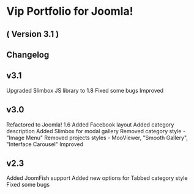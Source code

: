 Vip Portfolio for Joomla! 
==========================
( Version 3.1 )
--------------------------


Changelog
---------

v3.1
-----------
Upgraded Slimbox JS library to 1.8
Fixed some bugs
Improved

v3.0
-----------
Refactored to Joomla! 1.6
Added Facebook layout
Added category description
Added Slimbox for modal gallery
Removed category style - "Image Menu"
Removed projects styles - MooViewer, "Smooth Gallery", "Interface Carousel"
Improved

v2.3
---------
Added JoomFish support
Added new options for Tabbed category style
Fixed some bugs